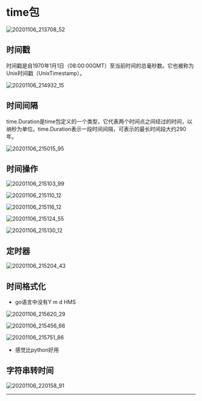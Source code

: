 # time包

![20201106_213708_52](image/20201106_213708_52.png)

## 时间戳

时间戳是自1970年1月1日（08:00:00GMT）至当前时间的总毫秒数。它也被称为Unix时间戳（UnixTimestamp）。

![20201106_214932_15](image/20201106_214932_15.png)

## 时间间隔

time.Duration是time包定义的一个类型，它代表两个时间点之间经过的时间，以纳秒为单位。time.Duration表示一段时间间隔，可表示的最长时间段大约290年。

![20201106_215015_95](image/20201106_215015_95.png)


## 时间操作

![20201106_215103_99](image/20201106_215103_99.png)

![20201106_215110_12](image/20201106_215110_12.png)

![20201106_215116_12](image/20201106_215116_12.png)

![20201106_215124_55](image/20201106_215124_55.png)

![20201106_215130_12](image/20201106_215130_12.png)

## 定时器

![20201106_215204_43](image/20201106_215204_43.png)


## 时间格式化

* go语言中没有Y m d HMS

![20201106_215620_29](image/20201106_215620_29.png)

![20201106_215456_66](image/20201106_215456_66.png)

![20201106_215751_86](image/20201106_215751_86.png)

* 感觉比python好用

## 字符串转时间

![20201106_220158_91](image/20201106_220158_91.png) 




---
